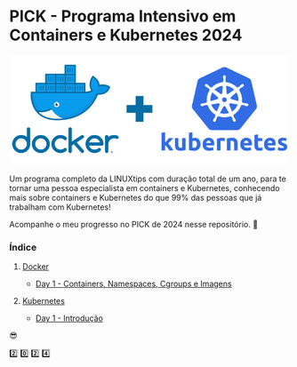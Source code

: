 # PICK - Programa Intensivo em Containers e Kubernetes 2024

![DockerK8S](https://github.com/edemirtoldo/pick/blob/main/docs/images/docker-kubernetes.png) 


Um programa completo da LINUXtips com duração total de um ano, para te tornar uma pessoa especialista em containers e Kubernetes, conhecendo mais sobre containers e Kubernetes do que 99% das pessoas que já trabalham com Kubernetes!

Acompanhe o meu progresso no PICK de 2024 nesse repositório. :rocket:

### Índice

1. [Docker](https://github.com/edemirtoldo/pick/tree/main/docs/docker)
    - [Day 1 - Containers, Namespaces, Cgroups e Imagens](https://github.com/edemirtoldo/pick/tree/main/docs/docker/day-1)

2. [Kubernetes](https://github.com/edemirtoldo/pick/tree/main/docs/k8s)
    - [Day 1 - Introdução](https://github.com/edemirtoldo/pick/tree/main/docs/k8s/day-01)



:sunglasses:

:two: :zero: :two: :four:
